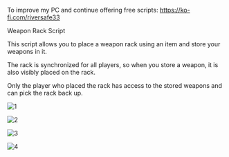 To improve my PC and continue offering free scripts: https://ko-fi.com/riversafe33

Weapon Rack Script

This script allows you to place a weapon rack using an item and store your weapons in it. 

The rack is synchronized for all players, so when you store a weapon, it is also visibly placed on the rack.

Only the player who placed the rack has access to the stored weapons and can pick the rack back up.

![1](https://github.com/user-attachments/assets/8e3fe43c-14f4-4a40-9491-e2922816e057)

![2](https://github.com/user-attachments/assets/fc29b509-8dd6-4b5a-ba95-344f438859a8)

![3](https://github.com/user-attachments/assets/9c00a4f3-ce34-4b39-a93a-4be22ddec716)

![4](https://github.com/user-attachments/assets/86c06909-4695-4c18-a9dd-ed8b4c583139)
